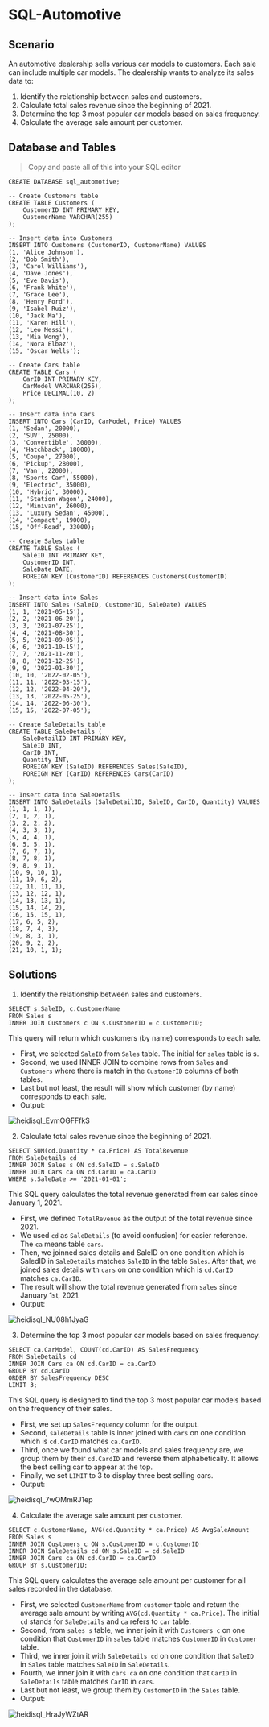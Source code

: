 # SQL-Automotive

## Scenario
An automotive dealership sells various car models to customers. Each sale can include multiple car models. The dealership wants to analyze its sales data to:

1. Identify the relationship between sales and customers.
2. Calculate total sales revenue since the beginning of 2021.
3. Determine the top 3 most popular car models based on sales frequency.
4. Calculate the average sale amount per customer.

## Database and Tables
> Copy and paste all of this into your SQL editor

```
CREATE DATABASE sql_automotive;

-- Create Customers table
CREATE TABLE Customers (
    CustomerID INT PRIMARY KEY,
    CustomerName VARCHAR(255)
);

-- Insert data into Customers
INSERT INTO Customers (CustomerID, CustomerName) VALUES
(1, 'Alice Johnson'),
(2, 'Bob Smith'),
(3, 'Carol Williams'),
(4, 'Dave Jones'),
(5, 'Eve Davis'),
(6, 'Frank White'),
(7, 'Grace Lee'),
(8, 'Henry Ford'),
(9, 'Isabel Ruiz'),
(10, 'Jack Ma'),
(11, 'Karen Hill'),
(12, 'Leo Messi'),
(13, 'Mia Wong'),
(14, 'Nora Elbaz'),
(15, 'Oscar Wells');

-- Create Cars table
CREATE TABLE Cars (
    CarID INT PRIMARY KEY,
    CarModel VARCHAR(255),
    Price DECIMAL(10, 2)
);

-- Insert data into Cars
INSERT INTO Cars (CarID, CarModel, Price) VALUES
(1, 'Sedan', 20000),
(2, 'SUV', 25000),
(3, 'Convertible', 30000),
(4, 'Hatchback', 18000),
(5, 'Coupe', 27000),
(6, 'Pickup', 28000),
(7, 'Van', 22000),
(8, 'Sports Car', 55000),
(9, 'Electric', 35000),
(10, 'Hybrid', 30000),
(11, 'Station Wagon', 24000),
(12, 'Minivan', 26000),
(13, 'Luxury Sedan', 45000),
(14, 'Compact', 19000),
(15, 'Off-Road', 33000);

-- Create Sales table
CREATE TABLE Sales (
    SaleID INT PRIMARY KEY,
    CustomerID INT,
    SaleDate DATE,
    FOREIGN KEY (CustomerID) REFERENCES Customers(CustomerID)
);

-- Insert data into Sales
INSERT INTO Sales (SaleID, CustomerID, SaleDate) VALUES
(1, 1, '2021-05-15'),
(2, 2, '2021-06-20'),
(3, 3, '2021-07-25'),
(4, 4, '2021-08-30'),
(5, 5, '2021-09-05'),
(6, 6, '2021-10-15'),
(7, 7, '2021-11-20'),
(8, 8, '2021-12-25'),
(9, 9, '2022-01-30'),
(10, 10, '2022-02-05'),
(11, 11, '2022-03-15'),
(12, 12, '2022-04-20'),
(13, 13, '2022-05-25'),
(14, 14, '2022-06-30'),
(15, 15, '2022-07-05');

-- Create SaleDetails table
CREATE TABLE SaleDetails (
    SaleDetailID INT PRIMARY KEY,
    SaleID INT,
    CarID INT,
    Quantity INT,
    FOREIGN KEY (SaleID) REFERENCES Sales(SaleID),
    FOREIGN KEY (CarID) REFERENCES Cars(CarID)
);

-- Insert data into SaleDetails
INSERT INTO SaleDetails (SaleDetailID, SaleID, CarID, Quantity) VALUES
(1, 1, 1, 1),
(2, 1, 2, 1),
(3, 2, 2, 2),
(4, 3, 3, 1),
(5, 4, 4, 1),
(6, 5, 5, 1),
(7, 6, 7, 1),
(8, 7, 8, 1),
(9, 8, 9, 1),
(10, 9, 10, 1),
(11, 10, 6, 2),
(12, 11, 11, 1),
(13, 12, 12, 1),
(14, 13, 13, 1),
(15, 14, 14, 2),
(16, 15, 15, 1),
(17, 6, 5, 2),
(18, 7, 4, 3),
(19, 8, 3, 1),
(20, 9, 2, 2),
(21, 10, 1, 1);
```

## Solutions
1. Identify the relationship between sales and customers.
```
SELECT s.SaleID, c.CustomerName
FROM Sales s
INNER JOIN Customers c ON s.CustomerID = c.CustomerID;
```
This query will return which customers (by name) corresponds to each sale. 
* First, we selected `SaleID` from `Sales` table. The initial for `sales` table is s.
* Second, we used INNER JOIN to combine rows from `Sales` and `Customers` where there is match in the `CustomerID` columns of both tables.
* Last but not least, the result will show which customer (by name) corresponds to each sale.
* Output: 

![heidisql_EvmOGFFfkS](https://github.com/Kwangsa19/SQL-Automotive/assets/135963482/24e8de51-f593-4f6c-87b1-3bd397cbad98)

2. Calculate total sales revenue since the beginning of 2021.
```
SELECT SUM(cd.Quantity * ca.Price) AS TotalRevenue
FROM SaleDetails cd
INNER JOIN Sales s ON cd.SaleID = s.SaleID
INNER JOIN Cars ca ON cd.CarID = ca.CarID
WHERE s.SaleDate >= '2021-01-01';
```
This SQL query calculates the total revenue generated from car sales since January 1, 2021.
* First, we defined `TotalRevenue` as the output of the total revenue since 2021.
* We used `cd` as `SaleDetails` (to avoid confusion) for easier reference. The `ca` means table `cars`. 
* Then, we joinned sales details and SaleID on one condition which is SaledID in `SaleDetails` matches `SaleID` in the table `Sales`. After that, we joined sales details with `cars` on one condition which is `cd.CarID` matches `ca.CarID`.  
* The result will show the total revenue generated from `sales` since January 1st, 2021.
* Output:

![heidisql_NU08h1JyaG](https://github.com/Kwangsa19/SQL-Automotive/assets/135963482/875e6ae5-efc8-4245-ad26-72af766e2fd2)

   
3. Determine the top 3 most popular car models based on sales frequency.

```
SELECT ca.CarModel, COUNT(cd.CarID) AS SalesFrequency
FROM SaleDetails cd
INNER JOIN Cars ca ON cd.CarID = ca.CarID
GROUP BY cd.CarID
ORDER BY SalesFrequency DESC
LIMIT 3;
```
This SQL query is designed to find the top 3 most popular car models based on the frequency of their sales. 
* First, we set up `SalesFrequency` column for the output.
* Second, `saleDetails` table is inner joined with `cars` on one condition which is `cd.CarID` matches `ca.CarID`.
* Third, once we found what car models and sales frequency are, we group them by their `cd.CardID` and reverse them alphabetically. It allows the best selling car to appear at the top.
* Finally, we set `LIMIT` to 3 to display three best selling cars.
* Output:

![heidisql_7wOMmRJ1ep](https://github.com/Kwangsa19/SQL-Automotive/assets/135963482/4d373d57-c56a-4464-8844-22ebeb4537d6)


4. Calculate the average sale amount per customer.
```
SELECT c.CustomerName, AVG(cd.Quantity * ca.Price) AS AvgSaleAmount
FROM Sales s
INNER JOIN Customers c ON s.CustomerID = c.CustomerID
INNER JOIN SaleDetails cd ON s.SaleID = cd.SaleID
INNER JOIN Cars ca ON cd.CarID = ca.CarID
GROUP BY s.CustomerID;
```
This SQL query calculates the average sale amount per customer for all sales recorded in the database.
* First, we selected `CustomerName` from `customer` table and return the average sale amount by writing `AVG(cd.Quantity * ca.Price)`. The initial `cd` stands for `SaleDetails` and `ca` refers to `car` table.
* Second, from `sales s` table, we inner join it with `Customers c` on one condition that `CustomerID` in `sales` table matches `CustomerID` in `Customer` table.
* Third, we inner join it with `SaleDetails cd` on one condition that `SaleID` in `Sales` table matches `SaleID` in `SaleDetails`.
* Fourth, we inner join it with `cars ca` on one condition that `CarID` in `SaleDetails` table matches `CarID` in `cars`.
* Last but not least, we group them by `CustomerID` in the `Sales` table.
* Output:
  
![heidisql_HraJyWZtAR](https://github.com/Kwangsa19/SQL-Automotive/assets/135963482/358aa3ab-a96c-4741-b7a0-6fe1e8430c8b)

